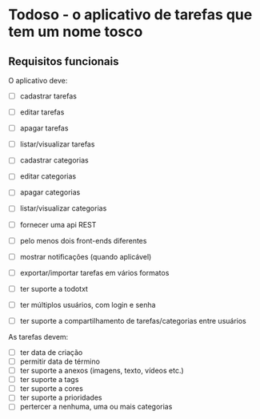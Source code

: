# Todoso - o aplicativo de tarefas que tem um nome tosco

## Requisitos funcionais

O aplicativo deve:

- [ ] cadastrar tarefas
- [ ] editar tarefas
- [ ] apagar tarefas
- [ ] listar/visualizar tarefas

- [ ] cadastrar categorias
- [ ] editar categorias
- [ ] apagar categorias
- [ ] listar/visualizar categorias

- [ ] fornecer uma api REST
- [ ] pelo menos dois front-ends diferentes

- [ ] mostrar notificações (quando aplicável)
- [ ] exportar/importar tarefas em vários formatos
- [ ] ter suporte a todotxt
- [ ] ter múltiplos usuários, com login e senha
- [ ] ter suporte a compartilhamento de tarefas/categorias entre usuários

As tarefas devem:

- [ ] ter data de criação
- [ ] permitir data de término
- [ ] ter suporte a anexos (imagens, texto, vídeos etc.)
- [ ] ter suporte a tags
- [ ] ter suporte a cores
- [ ] ter suporte a prioridades
- [ ] pertercer a nenhuma, uma ou mais categorias
